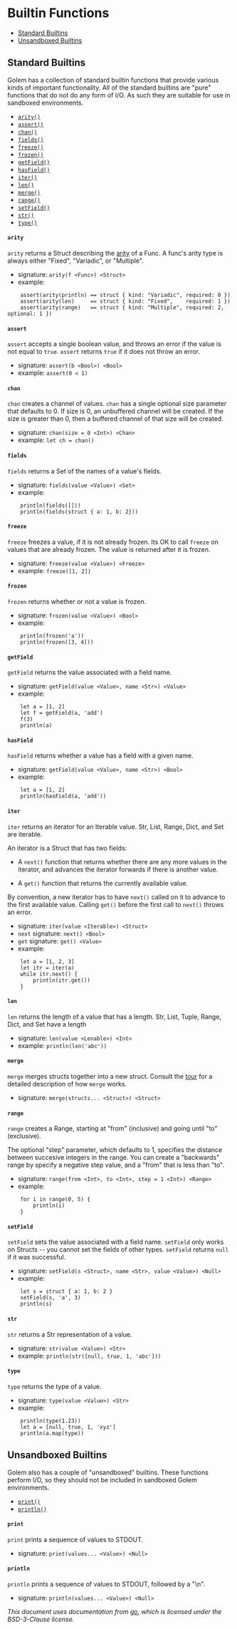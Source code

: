 # Builtin Functions

* [Standard Builtins](#standard-builtins)
* [Unsandboxed Builtins](#unsandboxed-builtins)


## Standard Builtins

Golem has a collection of standard builtin functions that provide
various kinds of important functionality. All of the standard builtins
are "pure" functions that do not do any form of I/O. As such they
are suitable for use in sandboxed environments.

* [`arity()`](#arity)
* [`assert()`](#assert)
* [`chan()`](#chan)
* [`fields()`](#fields)
* [`freeze()`](#freeze)
* [`frozen()`](#frozen)
* [`getField()`](#getField)
* [`hasField()`](#hasField)
* [`iter()`](#iter)
* [`len()`](#len)
* [`merge()`](#merge)
* [`range()`](#range)
* [`setField()`](#setField)
* [`str()`](#str)
* [`type()`](#type)

#### `arity`

`arity` returns a Struct describing the [arity](https://en.wikipedia.org/wiki/Arity) of a Func.
A func's arity type is always either "Fixed", "Variadic", or "Multiple".

* signature: `arity(f <Func>) <Struct>`
* example:

```
    assert(arity(println) == struct { kind: "Variadic", required: 0 })
    assert(arity(len)     == struct { kind: "Fixed",    required: 1 })
    assert(arity(range)   == struct { kind: "Multiple", required: 2, optional: 1 })
```
#### `assert`

`assert` accepts a single boolean value, and throws an error
if the value is not equal to `true`.  `assert` returns `true`
if it does not throw an error.

* signature: `assert(b <Bool>) <Bool>`
* example: `assert(0 < 1)`

#### `chan`

`chan` creates a channel of values.  `chan` has a single optional size parameter that
defaults to 0.  If size is 0, an unbuffered channel will be created.
If the size is greater than 0, then a buffered channel of that size will be created.

* signature: `chan(size = 0 <Int>) <Chan>`
* example: `let ch = chan()`

#### `fields`

`fields` returns a Set of the names of a value's fields.

* signature: `fields(value <Value>) <Set>`
* example:

```
    println(fields([]))
    println(fields(struct { a: 1, b: 2}))
```

#### `freeze`

`freeze` freezes a value, if it is not already frozen.  Its OK to call `freeze`
on values that are already frozen.  The value is returned after it is frozen.

* signature: `freeze(value <Value>) <Freeze>`
* example: `freeze([1, 2])`

#### `frozen`

`frozen` returns whether or not a value is frozen.

* signature: `frozen(value <Value>) <Bool>`
* example:

```
    println(frozen('a'))
    println(frozen([3, 4]))
```

#### `getField`

`getField` returns the value associated with a field name.

* signature: `getField(value <Value>, name <Str>) <Value>`
* example:

```
    let a = [1, 2]
    let f = getField(a, 'add')
    f(3)
    println(a)
```

#### `hasField`

`hasField` returns whether a value has a field with a given name.

* signature: `getField(value <Value>, name <Str>) <Bool>`
* example:

```
    let a = [1, 2]
    println(hasField(a, 'add'))
```

#### `iter`

`iter` returns an iterator for an Iterable value.  Str, List, Range, Dict,
and Set are iterable.

An iterator is a Struct that has two fields:

* A `next()` function that
returns whether there are any more values in the iterator,
and advances the iterator forwards if there is another value.

* A `get()` function that returns the currently available value.

By convention, a new iterator has to have `next()` called on it to advance
to the first available value. Calling `get()` before the first call to `next()`
throws an error.

* signature: `iter(value <Iterable>) <Struct>`
* `next` signature: `next() <Bool>`
* `get` signature: `get() <Value>`
* example:

```
    let a = [1, 2, 3]
    let itr = iter(a)
    while itr.next() {
        println(itr.get())
    }
```

#### `len`

`len` returns the length of a value that has a length.  Str, List, Tuple, Range, Dict,
and Set have a length

* signature: `len(value <Lenable>) <Int>`
* example: `println(len('abc'))`

#### `merge`

`merge` merges structs together into a new struct.  Consult the [tour](#TODO)
for a detailed description of how `merge` works.

* signature: `merge(structs... <Struct>) <Struct>`

#### `range`

`range` creates a Range, starting at "from" (inclusive) and going until
"to" (exclusive).

The optional "step" parameter, which defaults to 1,
specifies the distance between succesive integers in the range.  You can
create a "backwards" range by specify a negative step value, and a "from"
that is less than "to".

* signature: `range(from <Int>, to <Int>, step = 1 <Int>) <Range>`
* example:

```
    for i in range(0, 5) {
        println(i)
    }
```
#### `setField`

`setField` sets the value associated with a field name. `setField` only works
on Structs -- you cannot set the fields of other types. `setField` returns `null`
if it was successful.

* signature: `setField(s <Struct>, name <Str>, value <Value>) <Null>`
* example:

```
    let s = struct { a: 1, b: 2 }
    setField(s, 'a', 3)
    println(s)
```

#### `str`

`str` returns a Str representation of a value.

* signature: `str(value <Value>) <Str>`
* example: `println(str([null, true, 1, 'abc']))`

#### `type`

`type` returns the type of a value.

* signature: `type(value <Value>) <Str>`
* example:

```
    println(type(1.23))
    let a = [null, true, 1, 'xyz']
    println(a.map(type))
```


## Unsandboxed Builtins

Golem also has a couple of "unsandboxed" builtins.  These functions
perform I/O, so they should not be included in sandboxed Golem
environments.

* [`print()`](#print)
* [`println()`](#println)

#### `print`

`print` prints a sequence of values to STDOUT.

* signature: `print(values... <Value>) <Null>`

#### `println`

`println` prints a sequence of values to STDOUT, followed by a "\n".

* signature: `println(values... <Value>) <Null>`


_This document uses documentation from [go](https://github.com/golang/go), which
is licensed under the BSD-3-Clause license._
